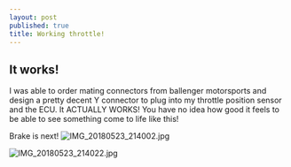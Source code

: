 ```yaml
---
layout: post
published: true
title: Working throttle!
---
```

## It works!

I was able to order mating connectors from ballenger motorsports and design a pretty decent Y connector to plug into my throttle position sensor and the ECU. It ACTUALLY WORKS! You have no idea how good it feels to be able to see something come to life like this!

Brake is next!
![IMG_20180523_214002.jpg]({{site.baseurl}}/img/IMG_20180523_214002.jpg)

![IMG_20180523_214022.jpg]({{site.baseurl}}/img/IMG_20180523_214022.jpg)
